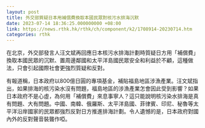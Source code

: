 ```yaml
---
layout: post
title: 外交部質疑日本用補償費換取本國民眾對核污水排海沉默
date: 2023-07-14 18:36:25.000000000 +08:00
link: https://news.rthk.hk/rthk/ch/component/k2/1708914-20230714.htm
categories: rthk
---
```


在北京，外交部發言人汪文斌再回應日本核污水排海計劃時質疑日方用「補償費」換取本國民眾的沉默、置周邊鄰國和太平洋島國民眾安全和利益於不顧，這種做法，只會引起國際社會更強烈質疑和反對。

有報道稱，日本政府以800億日圓的專項基金，補貼福島地區涉漁產業。汪文斌指出，如果排海的核污染水沒有問題，福島地區的涉漁產業怎會因此受到影響？如果日本政府不是心虛，為何用「補償費」來息事寧人？這只能說明核污染水排海是真有問題、大有問題。中國、南韓、俄羅斯、太平洋島國、菲律賓、印尼、秘魯等太平洋沿岸國家的民眾都強烈反對日方推進排海計劃。令人遺憾的是，日本政府對國內外的反對聲音裝聾作啞。
